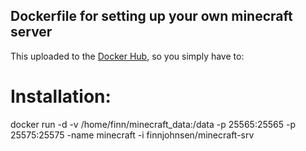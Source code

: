 ## Dockerfile for setting up your own minecraft server

This uploaded to the [Docker Hub](https://registry.hub.docker.com/u/finnjohnsen/minecraft-srv), so you simply have to:

# Installation:
docker run -d -v /home/finn/minecraft_data:/data -p 25565:25565 -p 25575:25575 -name minecraft -i finnjohnsen/minecraft-srv